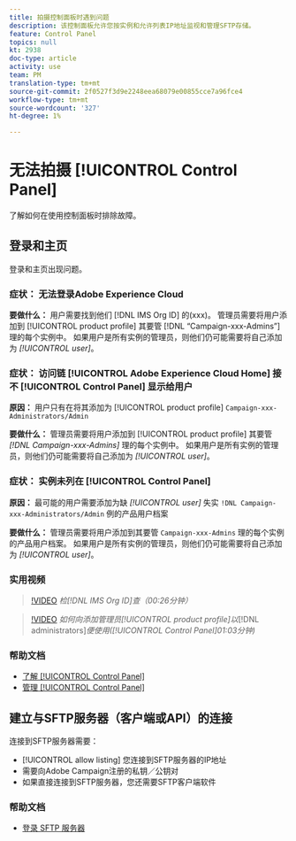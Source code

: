 ```yaml
---
title: 拍摄控制面板时遇到问题
description: 该控制面板允许您按实例和允许列表IP地址监视和管理SFTP存储。
feature: Control Panel
topics: null
kt: 2938
doc-type: article
activity: use
team: PM
translation-type: tm+mt
source-git-commit: 2f0527f3d9e2248eea68079e00855cce7a96fce4
workflow-type: tm+mt
source-wordcount: '327'
ht-degree: 1%

---
```



# 无法拍摄 [!UICONTROL Control Panel]

了解如何在使用控制面板时排除故障。

## 登录和主页

登录和主页出现问题。

### 症状： 无法登录Adobe Experience Cloud

**要做什么：**
用户需要找到他们 [!DNL IMS Org ID] 的(xxx)。 管理员需要将用户添加到 [!UICONTROL product profile] 其要管 [!DNL “Campaign-xxx-Admins”] 理的每个实例中。 如果用户是所有实例的管理员，则他们仍可能需要将自己添加为 *[!UICONTROL user]*。

### 症状： 访问链 [!UICONTROL Adobe Experience Cloud Home] 接不 [!UICONTROL Control Panel] 显示给用户

**原因：**
用户只有在将其添加为 [!UICONTROL product profile] `Campaign-xxx-Administrators/Admin`

**要做什么：**
管理员需要将用户添加到 [!UICONTROL product profile] 其要管 *[!DNL Campaign-xxx-Admins]* 理的每个实例中。 如果用户是所有实例的管理员，则他们仍可能需要将自己添加为 *[!UICONTROL user]*。

### 症状： 实例未列在 [!UICONTROL Control Panel]

**原因：**
最可能的用户需要添加为缺 *[!UICONTROL user]* 失实 `!DNL Campaign-xxx-Administrators/Admin` 例的产品用户档案

**要做什么：**
管理员需要将用户添加到其要管 `Campaign-xxx-Admins` 理的每个实例的产品用户档案。 如果用户是所有实例的管理员，则他们仍可能需要将自己添加为 *[!UICONTROL user]*。

### 实用视频

>[!VIDEO](https://video.tv.adobe.com/v/27183?quality=12)
*检[!DNL IMS Org ID]查（00:26分钟）*

>[!VIDEO](https://video.tv.adobe.com/v/27147?quality=12)
*如何向添加管理员[!UICONTROL product profile]以&#x200B;*[!DNL administrators]*便使用([!UICONTROL Control Panel]01:03分钟)*

### 帮助文档

* [了解 [!UICONTROL Control Panel]](https://helpx.adobe.com/campaign/kb/control-panel-overview.html)
* [管理 [!UICONTROL Control Panel]](https://helpx.adobe.com/campaign/kb/control-panel-access.html)

## 建立与SFTP服务器（客户端或API）的连接

连接到SFTP服务器需要：

* [!UICONTROL allow listing] 您连接到SFTP服务器的IP地址
* 需要向Adobe Campaign注册的私钥／公钥对
* 如果直接连接到SFTP服务器，您还需要SFTP客户端软件

### 帮助文档

* [登录 SFTP 服务器](https://helpx.adobe.com/campaign/kb/control-panel-sftp.html#LoggingintoyourSFTPserver)

